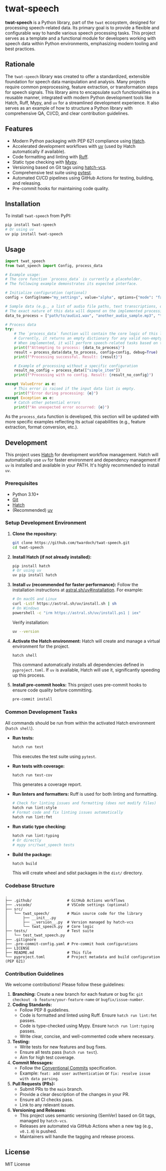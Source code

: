 # twat-speech

**twat-speech** is a Python library, part of the `twat` ecosystem, designed for processing speech-related data. Its primary goal is to provide a flexible and configurable way to handle various speech processing tasks. This project serves as a template and a functional module for developers working with speech data within Python environments, emphasizing modern tooling and best practices.

## Rationale

The `twat-speech` library was created to offer a standardized, extensible foundation for speech data manipulation and analysis. Many projects require common preprocessing, feature extraction, or transformation steps for speech signals. This library aims to encapsulate such functionalities in a reusable manner, integrated with modern Python development tools like Hatch, Ruff, Mypy, and `uv` for a streamlined development experience. It also serves as an example of how to structure a Python library with comprehensive QA, CI/CD, and clear contribution guidelines.

## Features

- Modern Python packaging with PEP 621 compliance using [Hatch](https://hatch.pypa.io/).
- Accelerated development workflows with [uv](https://github.com/astral-sh/uv) (used by Hatch automatically if available).
- Code formatting and linting with [Ruff](https://github.com/astral-sh/ruff).
- Static type checking with [Mypy](https://mypy-lang.org/).
- Versioning based on Git tags using [hatch-vcs](https://github.com/ofek/hatch-vcs).
- Comprehensive test suite using [pytest](https://pytest.org/).
- Automated CI/CD pipelines using GitHub Actions for testing, building, and releasing.
- Pre-commit hooks for maintaining code quality.

## Installation

To install `twat-speech` from PyPI:

```bash
pip install twat-speech
# Or using uv
uv pip install twat-speech
```

## Usage

```python
import twat_speech
from twat_speech import Config, process_data

# Example usage:
# The core function `process_data` is currently a placeholder.
# The following example demonstrates its expected interface.

# Initialize configuration (optional)
config = Config(name="my_settings", value="alpha", options={"mode": "fast", "threshold": 0.5})

# Sample data (e.g., a list of audio file paths, text transcriptions, or feature vectors)
# The exact nature of this data will depend on the implemented processing logic.
data_to_process = ["path/to/audio1.wav", "another_audio_sample.mp3", "text_input_example"]

# Process data
try:
    # The `process_data` function will contain the core logic of this library.
    # Currently, it returns an empty dictionary for any valid non-empty input.
    # When implemented, it will perform speech-related tasks based on the input data and config.
    print(f"Attempting to process: {data_to_process}")
    result = process_data(data_to_process, config=config, debug=True)
    print(f"Processing successful. Result: {result}")

    # Example of processing without a specific configuration
    result_no_config = process_data(["simple_item"])
    print(f"Processing with no config. Result: {result_no_config}")

except ValueError as e:
    # This error is raised if the input data list is empty.
    print(f"Error during processing: {e}")
except Exception as e:
    # Catch other potential errors
    print(f"An unexpected error occurred: {e}")

```
As the `process_data` function is developed, this section will be updated with more specific examples reflecting its actual capabilities (e.g., feature extraction, format conversion, etc.).

## Development

This project uses [Hatch](https://hatch.pypa.io/) for development workflow management. Hatch will automatically use `uv` for faster environment and dependency management if `uv` is installed and available in your PATH. It's highly recommended to install `uv`.

### Prerequisites

- Python 3.10+
- [Git](https://git-scm.com/)
- [Hatch](https://hatch.pypa.io/latest/install/)
- (Recommended) [uv](https://github.com/astral-sh/uv#installation)

### Setup Development Environment

1.  **Clone the repository:**
    ```bash
    git clone https://github.com/twardoch/twat-speech.git
    cd twat-speech
    ```

2.  **Install Hatch (if not already installed):**
    ```bash
    pip install hatch
    # Or using uv
    uv pip install hatch
    ```

3.  **Install `uv` (recommended for faster performance):**
    Follow the installation instructions at [astral.sh/uv#installation](https://astral.sh/uv#installation).
    For example:
    ```bash
    # On macOS and Linux
    curl -LsSf https://astral.sh/uv/install.sh | sh
    # On Windows
    powershell -c "irm https://astral.sh/uv/install.ps1 | iex"
    ```
    Verify installation:
    ```bash
    uv --version
    ```

4.  **Activate the Hatch environment:**
    Hatch will create and manage a virtual environment for the project.
    ```bash
    hatch shell
    ```
    This command automatically installs all dependencies defined in `pyproject.toml`. If `uv` is available, Hatch will use it, significantly speeding up this process.

5.  **Install pre-commit hooks:**
    This project uses pre-commit hooks to ensure code quality before committing.
    ```bash
    pre-commit install
    ```

### Common Development Tasks

All commands should be run from within the activated Hatch environment (`hatch shell`).

-   **Run tests:**
    ```bash
    hatch run test
    ```
    This executes the test suite using `pytest`.

-   **Run tests with coverage:**
    ```bash
    hatch run test-cov
    ```
    This generates a coverage report.

-   **Run linters and formatters:**
    Ruff is used for both linting and formatting.
    ```bash
    # Check for linting issues and formatting (does not modify files)
    hatch run lint:style
    # Format code and fix linting issues automatically
    hatch run lint:fmt
    ```

-   **Run static type checking:**
    ```bash
    hatch run lint:typing
    # Or directly
    # mypy src/twat_speech tests
    ```

-   **Build the package:**
    ```bash
    hatch build
    ```
    This will create wheel and sdist packages in the `dist/` directory.

### Codebase Structure

```
.
├── .github/                # GitHub Actions workflows
├── .vscode/                # VSCode settings (optional)
├── src/
│   └── twat_speech/        # Main source code for the library
│       ├── __init__.py
│       ├── __version__.py  # Version managed by hatch-vcs
│       └── twat_speech.py  # Core logic
├── tests/                  # Test suite
│   └── test_twat_speech.py
├── .gitignore
├── .pre-commit-config.yaml # Pre-commit hook configurations
├── LICENSE
├── README.md               # This file
└── pyproject.toml          # Project metadata and build configuration (PEP 621)
```

### Contribution Guidelines

We welcome contributions! Please follow these guidelines:

1.  **Branching:** Create a new branch for each feature or bug fix: `git checkout -b feature/your-feature-name` or `bugfix/issue-number`.
2.  **Coding Standards:**
    *   Follow PEP 8 guidelines.
    *   Code is formatted and linted using Ruff. Ensure `hatch run lint:fmt` passes.
    *   Code is type-checked using Mypy. Ensure `hatch run lint:typing` passes.
    *   Write clear, concise, and well-commented code where necessary.
3.  **Testing:**
    *   Write tests for new features and bug fixes.
    *   Ensure all tests pass (`hatch run test`).
    *   Aim for high test coverage.
4.  **Commit Messages:**
    *   Follow the [Conventional Commits](https://www.conventionalcommits.org/) specification.
    *   Example: `feat: add user authentication` or `fix: resolve issue with data parsing`.
5.  **Pull Requests (PRs):**
    *   Submit PRs to the `main` branch.
    *   Provide a clear description of the changes in your PR.
    *   Ensure all CI checks pass.
    *   Link to any relevant issues.
6.  **Versioning and Releases:**
    *   This project uses semantic versioning (SemVer) based on Git tags, managed by `hatch-vcs`.
    *   Releases are automated via GitHub Actions when a new tag (e.g., `v0.1.0`) is pushed.
    *   Maintainers will handle the tagging and release process.

## License

MIT License
```

